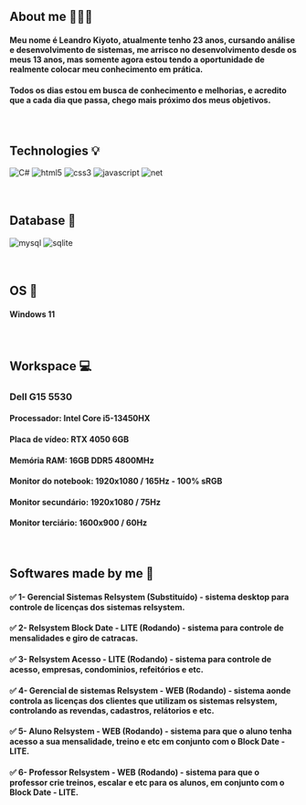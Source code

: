 ## About me 🧑🏼‍💻

#### Meu nome é Leandro Kiyoto, atualmente tenho 23 anos, cursando análise e desenvolvimento de sistemas, me arrisco no desenvolvimento desde os meus 13 anos, mas somente agora estou tendo a oportunidade de realmente colocar meu conhecimento em prática.

#### Todos os dias estou em busca de conhecimento e melhorias, e acredito que a cada dia que passa, chego mais próximo dos meus objetivos.
<div style="display: inline_block">
<p>ㅤ</p>
</div>

## Technologies 💡

<div style="display: inline_block">
    <img alt="C#" src="https://img.shields.io/badge/C%23-239120?style=for-the-badge&logo=csharp&logoColor=white" />
    <img alt="html5" src="https://img.shields.io/badge/HTML5-E34F26?style=for-the-badge&logo=html5&logoColor=white" />
    <img alt="css3" src="https://img.shields.io/badge/CSS3-1572B6?style=for-the-badge&logo=css3&logoColor=white" />
    <img alt="javascript" src="https://img.shields.io/badge/JavaScript-F7DF1E?style=for-the-badge&logo=javascript&logoColor=black" />
    <img alt="net" src="https://img.shields.io/badge/.NET-5C2D91?style=for-the-badge&logo=.net&logoColor=white" />
</div>

<div style="display: inline_block">
<p>ㅤ</p>
</div>

## Database 📂
<div style="display: inline_block">
    <img alt="mysql" src="https://img.shields.io/badge/MySQL-005C84?style=for-the-badge&logo=mysql&logoColor=white" />
    <img alt="sqlite" src="https://img.shields.io/badge/SQLite-07405E?style=for-the-badge&logo=sqlite&logoColor=white" />
</div>

<div style="display: inline_block">
<p>ㅤ</p>
</div>

## OS 📀
<div style="display: inline_block">
    <h4>Windows 11</h4>
</div>

<div style="display: inline_block">
<p>ㅤ</p>
</div>

## Workspace 💻

<div style="display: inline_block">
    <h3>Dell G15 5530</h3>
    <h4>Processador: Intel Core i5-13450HX</h4>
    <h4>Placa de vídeo: RTX 4050 6GB</h4>
    <h4>Memória RAM: 16GB DDR5 4800MHz</h4>
    <h4>Monitor do notebook: 1920x1080 / 165Hz - 100% sRGB</h4>
    <h4>Monitor secundário: 1920x1080 / 75Hz</h4>
    <h4>Monitor terciário: 1600x900 / 60Hz</h4>
</div>

<div style="display: inline_block">
<p>ㅤ</p>
</div>

## Softwares made by me 💸
#### ✅ 1- Gerencial Sistemas Relsystem (Substituído) - sistema desktop para controle de licenças dos sistemas relsystem.
#### ✅ 2- Relsystem Block Date - LITE (Rodando) - sistema para controle de mensalidades e giro de catracas.
#### ✅ 3- Relsystem Acesso - LITE (Rodando) - sistema para controle de acesso, empresas, condominios, refeitórios e etc.
#### ✅ 4- Gerencial de sistemas Relsystem - WEB (Rodando) - sistema aonde controla as licenças dos clientes que utilizam os sistemas relsystem, controlando as revendas, cadastros, relátorios e etc.
#### ✅ 5- Aluno Relsystem - WEB (Rodando) - sistema para que o aluno tenha acesso a sua mensalidade, treino e etc em conjunto com o Block Date - LITE.
#### ✅ 6- Professor Relsystem - WEB (Rodando) - sistema para que o professor crie treinos, escalar e etc para os alunos, em conjunto com o Block Date - LITE.
